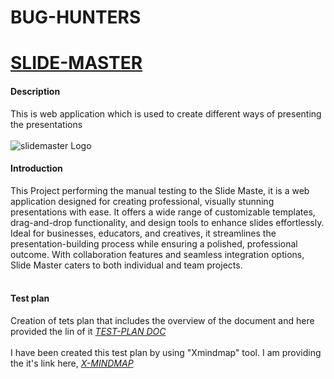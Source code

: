 # **BUG-HUNTERS**
# [**SLIDE-MASTER**](https://hack-hurdles-036.vercel.app/)
#### Description 
This is web application which is used to create different ways of presenting the presentations
<br>
<br>
![slidemaster Logo](https://github.com/user-attachments/assets/19bce471-639d-49f4-a3b3-f69619ba536f)

#### Introduction
This Project performing the manual testing to the Slide Maste, it is a web application designed for creating professional, visually stunning presentations with ease. It offers a wide range of customizable templates, drag-and-drop functionality, and design tools to enhance slides effortlessly. Ideal for businesses, educators, and creatives, it streamlines the presentation-building process while ensuring a polished, professional outcome. With collaboration features and seamless integration options, Slide Master caters to both individual and team projects.
<br>
<br>
#### Test plan
 Creation of tets plan that includes the overview of the document and here provided the lin of it
 *[TEST-PLAN DOC](https://docs.google.com/document/d/1iIFkY6_GZKZX9kWcdG15jBrMfJJH8k9ioIzuIbiLbzo/edit?usp=sharing)*
 <br>
 <br>
 I have been created this test plan by using "Xmindmap" tool. I am providing the it's link here,
 *[X-MINDMAP](https://xmind.ai/share/OYpJ6FBN)*
 
